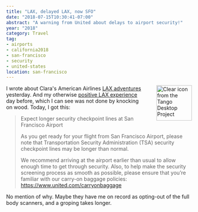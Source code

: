 ```yaml
---
title: "LAX, delayed LAX, now SFO"
date: "2018-07-15T10:30:41-07:00"
abstract: "A warning from United about delays to airport security!"
year: "2018"
category: Travel
tag:
- airports
- california2018
- san-francisco
- security
- united-states
location: san-francisco
---
```

<p><img src="https://rubenerd.com/files/2018/Aiga_departingflights.svg" alt="Clear icon from the Tango Desktop Project" style="width:96px; height:96px; float:right; margin:0 0 1em 2em" /></p>

I wrote about Clara's American Airlines [LAX adventures] yesterday. And my otherwise [positive LAX experience] day before, which I can see was not done by knocking on wood. Today, I got this:

> Expect longer security checkpoint lines at San Francisco Airport
> 	
> As you get ready for your flight from San Francisco Airport, please note that Transportation Security Administration (TSA) security checkpoint lines may be longer than normal.
> 
> We recommend arriving at the airport earlier than usual to allow enough time to get through security. Also, to help make the security screening process as smooth as possible, please ensure that you’re familiar with our carry-on baggage policies: https://www.united.com/carryonbaggage 

No mention of why. Maybe they have me on record as opting-out of the full body scanners, and a groping takes longer.

[LAX adventures]: https://rubenerd.com/a-revised-lax-post/
[positive LAX experience]: https://rubenerd.com/wasting-writing-talent-on-finance/

